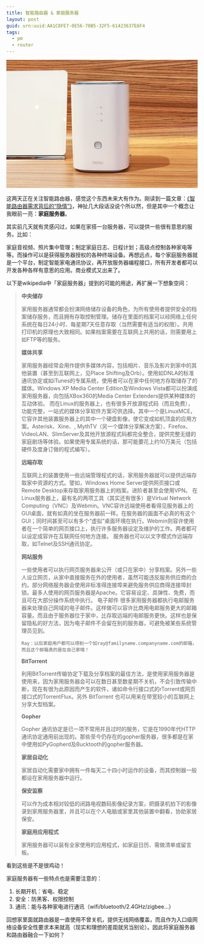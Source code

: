 ```yaml
---
title: 智能路由器 & 家庭服务器
layout: post
guid: urn:uuid:AA1C8FE7-0E56-70B5-32F5-61423637E6F4
tags:
  - pm
  - router
---
```


[![华为二季度上市的Android智能路由器 memo](/media/files/2014/03/huawei_memo.jpg)](/media/files/2014/03/huawei_memo.jpg#pirobox)

这两天正在关注智能路由器，感觉这个东西未来大有作为。刚读到一篇文章：[《智能路由器需求背后的“隐情”》](http://c.blog.sina.com.cn/profile.php?blogid=e36fa000890011rj)，神扯几大段话没说个所以然，但是其中一个概念让我眼前一亮：**家庭服务器**。

其实前几天就有灵感闪过，如果在家搭一台服务器，可以提供一些很有意思的服务。比如：

家庭音视频、照片集中管理；制定家庭日志、日程计划；高级点控制各种家电等等。而操作可以是获得服务器授权的各种终端设备。再想远点，每个家庭服务器就是一个平台，制定智能家电通讯协议，再开放服务器编程接口，所有开发者都可以开发各种各样有意思的应用。商业模式又出来了。

以下是wikipedia中「家庭服务器」提到的可能的用途，再扩展一下想象空间：

> **中央储存**
> 
> 家用服务器通常都会扮演网络储存设备的角色，为所有使用者提供安全的档案储存服务，而且拥有存取控制管理。储存在里面的档案可以经网络上任何系统在每日24小时、每星期7天任意存取（当然需要有适当的权限）。共用打印机的原理也大致相同。如果档案需要在互联网上共用的话，则需要用上如FTP等的服务。
> 
> **媒体共享**
> 
> 家用服务器经常会用作提供多媒体内容，包括相片、音乐及影片到家中的其他装置（甚至到互联网上，见Place Shifting及Orb）。使用如DNLA的标准通讯协定或如iTunes的专属系统，使用者可以在家中任何地方存取储存了的媒体。Windows XP Media Center Edition及Windows Vista都可以扮演成家用服务器，向包括XBox360的Media Center Extenders提供某种媒体的互动体验。
而在Linux的服务器上，也有很多开放源程式码（而且免费），功能完整，一站式的媒体分享软件方案可供选择。其中一个是LinuxMCE，它容许其他装置服务器上的其中一个硬盘影像，使它变成如机顶盒的应用方案。Asterisk、Xine、, MythTV（另一个媒体分享解决方案）、Firefox、VideoLAN、SlimServer及其他开放源程式码都完全整合，提供完整无缝的家庭剧场等体验。如果使用专属系统的话，那可能要花上约10万美元（包括硬件及度身订做的程式编写）。
> 
> **远端存取**
> 
> 互联网上的装置使用一些远端管理程式的话，家用服务器就可以提供远端存取家中资源的方式。譬如，Windows Home Server提供网页接口或 Remote Desktop来存取家用服务器上的档案。进阶者甚至会使用VPN。
在Linux服务器上，最有名的两项工具（其实还有很多）是Virtual Network Computing（VNC）及Webmin。VNC容许远端使用者看得见服务器上的GUI桌面，就有如真的坐在服务器前一样。在服务器的画面不必真的有这个GUI；同时间甚至可以有多个“虚拟”桌面环境在执行。Webmin则容许使用者在一个简单的网页接口上，执行许多服务器设定及维护的工作。两者都可以设定成容许在互联网任何地方连接。
服务器也可以以文字模式作远端存取，如Telnet及SSH通讯协定。
> 
> **网站服务**
> 
> 一些使用者可以执行网页服务器来公开（或只在家中）分享档案。另外一些人设立网页，从家中直接服务在外的使用者，虽然可能违反服务供应商的合约。部分网络服务器会使用非标准得连接埠来避免服务供应商得连接埠封锁。最多人使用的网页服务器是Apache。它容易设定、具弹性、免费，而且可在大部分操作系统中执行。
电子邮件
很多家用服务器都执行电邮服务器来处理自己网域的电子邮件。这样做可以容许比商用电邮服务更大的邮箱容量。而且由于服务器位于家中，比存取远端的电邮服务更快。这样也是保留隐私的好方法，因为电子邮件不会留在别的服务器，可避免被某些系统管理员见到。
> 
> `Ray：以后家庭用户都可以得到一个如ray@familyname.companyname.com的邮箱，而且这个邮箱真的是在自己家哦！`
> 
> **BitTorrent**
> 
> 利用BitTorrent传输协定下载及分享档案的最佳方法，是使用家用服务器是使用来，因为家用服务器会可以在数日甚至数星期不关机，不会引致传输中断，现在有很为此原因而产生的软件，诸如命令行接口式的rTorrent或网页接口式的TorrentFlux。另外 BitTorrent 也可以用来在带宽较小的互联网上分享大型档案。
> 
> **Gopher**
> 
> Gopher 通讯协定是已一项不常用并且过时的服务，它是在1990年代HTTP通讯协定通用前出现的。那些至今仍存在的gopher服务器，很多都是在家中使用如PyGopherd及Bucktooth的gopher服务器。
> 
> **家居自动化**
> 
> 家居自动化需要家中拥有一件每天二十四小时运作的设备，而其控制器一般都设在家用服务器中运行。
> 
> **保安监察**
> 
> 可以作为成本相对较低的闭路电视数码影像纪录方案，把摄录机拍下的影像录到家用服务器里，并且可以在个人电脑或家里其他装置中翻看，协助家居保安。
> 
> **家庭用应用程式**
> 
> 家用服务器可以装有全家使用的应用程式，如家庭日历、需做清单或留言板。

看到这些是不是很鸡动！

家庭服务器有一些特点也是需要注意的：

1. 长期开机：省电、稳定
2. 安全：防黑客、权限控制
3. 通讯：能与各种家电进行通讯（wifi/bluetooth/2.4GHz/zigbee...）

回想家里面就路由器是一直使用不曾关机，提供无线网络覆盖，而且作为入口级网络设备安全性要求本来就高（现实和理想的差距就另当别论）。因此将家庭服务器和路由器融合一下如何？